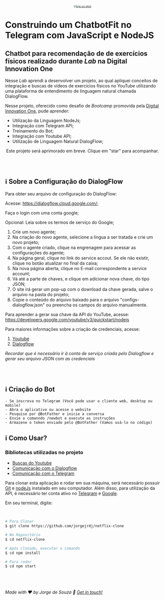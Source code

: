 <p align="center">
    <a href="https://github.com/jorgejrdj"><img src="https://i.ibb.co/XjZXHLj/logo-sm-white.png" alt="logo-sm-white" border="0" style="zoom:50%;" alt="Digital Innovation One"></a> </p>

# Construindo um ChatbotFit no Telegram com JavaScript e NodeJS

## Chatbot para recomendação de de exercícios físicos realizado durante *Lab* na Digital Innovation One

Nesse *Lab* aprendi a desenvolver um projeto, ao qual apliquei conceitos de integração e buscas de vídeos de exercícios físicos no YouTube utilizando uma plataforma de entendimento de linguagem natural chamada DialogFlow. 

Nesse projeto, oferecido como desafio de *Bootcamp* promovida pela [Digital Innovation One](https://web.digitalinnovation.one/), pude aprender:

- Utilização da Linguagem NodeJs;
- Integração com Telegram API;
- Treinamento do Bot;
- Integração com Youtube API;
- Utilização de Linguagem Natural DialogFlow;

<p align="center">Este projeto será aprimorado em breve. Clique em "star" para acompanhar.</p>

<br />

<br />

## :information_source: Sobre a Configuração do DialogFlow

Para obter seu arquivo de configuração do DialogFlow:

Acesse: https://dialogflow.cloud.google.com/;

Faça o login com uma conta google;

Opcional: Leia sobre os termos de serviço do Google;

1. Crie um novo agente;
2. Na criação do novo agente, selecione a lingua a ser tratada e crie um novo projeto;
3. Com o agente criado, clique na engrenagem para acessar as configurações do agente;
4. Na página geral, clique no link do service accout. Se ele não existir, clique no botão atualizar no final da caixa;
5. Na nova página aberta, clique no E-mail correspondente a service account;
6. Vá até a parte de chaves, e clique em adicionar nova chave, do tipo JSON;
7. O site irá gerar um pop-up com o download da chave gerada, salve o arquivo na pasta do projeto;
8. Copie o conteúdo do arquivo baixado para o arquivo "configs-dialogflow.json" ou preencha os campos do arquivo manualmente.

Para aprender a gerar sua chave da API do YouTube, acesse:
https://developers.google.com/youtube/v3/quickstart/nodejs

Para maiores informações sobre a criação de credenciais, acesse:

1. [Youtube](https://console.developers.google.com/start/api?id=youtube)
2. [Dialogflow](https://console.cloud.google.com/iam-admin/serviceaccounts) 

*Recordar que é necessário ir à conta de serviço criada pelo Dialogflow e gerar seu arquivo JSON com as credenciais*

<br />

<br />

## :information_source: Criação do Bot

	- Se inscreva no Telegram (Você pode usar o cliente web, desktop ou mobile)
	- Abra o aplicativo ou acesse o website
	- Pesquise por @BotFather e inicie a conversa
	- Envie o comanndo /newbot e execute as instruções
	- Armazene o token enviado pelo @BotFather (Vamos usá-lo no código)



## :information_source: Como Usar?

### Bibliotecas utilizadas no projeto

- [Buscas do Youtube](https://www.npmjs.com/package/youtube-node) 
- [Comunicação com o Dialogflow](https://www.npmjs.com/package/dialogflow) 
- [Comunicação com o Telegram](https://www.npmjs.com/package/node-telegram-bot-api)

Para clonar esta aplicação e rodar em sua máquina, será necessário possuir [Git](https://git-scm.com) e [nodeJs](https://nodejs.org/en/) instalado em seu computador. Além disso, para utilização da API, é necessário ter conta ativo no [Telegram](https://telegram.org/) e [Google](https://www.google.com/). 

Em seu terminal, digite:

<br />

```bash
# Para Clonar
$ git clone https://github.com/jorgejrdj/netflix-clone

# No Repositório
$ cd netflix-clone

# Após clonado, executar o comando
$ cd npm install

# Para rodar
$ cd npm start
```

<br />

<br />

###### Made with ♥ by Jorge de Souza :wave: [Get in touch!](https://www.linkedin.com/in/jorgejrdj/)


